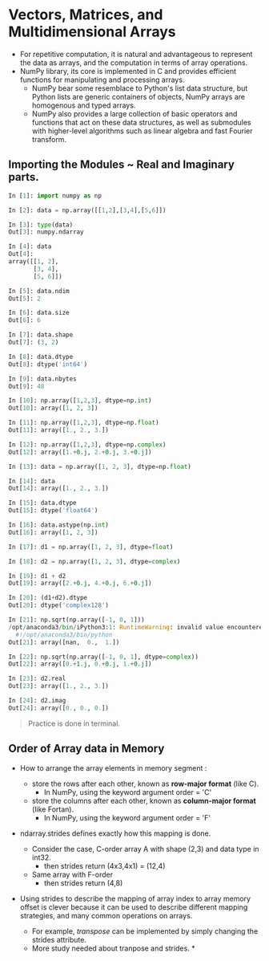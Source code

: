 # Vectors, Matrices, and Multidimensional Arrays
* For repetitive computation, it is natural and advantageous to represent the data as arrays, and the computation in terms of
array operations.
* NumPy library, its core is implemented in C and provides efficient functions for manipulating and processing arrays.
  * NumPy bear some resemblace to Python's list data structure, but Python lists are generic containers of objects, NumPy arrays
  are homogenous and typed arrays.
  * NumPy also provides a large collection of basic operators and functions that act on these data structures, as well as
  submodules with higher-level algorithms such as linear algebra and fast Fourier transform.
## Importing the Modules ~ Real and Imaginary parts.
  ```Python 
  In [1]: import numpy as np                                                                                                                                                                                  

  In [2]: data = np.array([[1,2],[3,4],[5,6]])                                                                                                                                                                

  In [3]: type(data)                                                                                                                                                                                          
  Out[3]: numpy.ndarray

  In [4]: data                                                                                                                                                                                                
  Out[4]: 
  array([[1, 2],
         [3, 4],
         [5, 6]])

  In [5]: data.ndim                                                                                                                                                                                           
  Out[5]: 2

  In [6]: data.size                                                                                                                                                                                           
  Out[6]: 6

  In [7]: data.shape                                                                                                                                                                                          
  Out[7]: (3, 2)

  In [8]: data.dtype                                                                                                                                                                                          
  Out[8]: dtype('int64')

  In [9]: data.nbytes                                                                                                                                                                                         
  Out[9]: 48

  In [10]: np.array([1,2,3], dtype=np.int)                                                                                                                                                                    
  Out[10]: array([1, 2, 3])

  In [11]: np.array([1,2,3], dtype=np.float)                                                                                                                                                                  
  Out[11]: array([1., 2., 3.])

  In [12]: np.array([1,2,3], dtype=np.complex)                                                                                                                                                                
  Out[12]: array([1.+0.j, 2.+0.j, 3.+0.j])

  In [13]: data = np.array([1, 2, 3], dtype=np.float)                                                                                                                                                         

  In [14]: data                                                                                                                                                                                               
  Out[14]: array([1., 2., 3.])

  In [15]: data.dtype                                                                                                                                                                                         
  Out[15]: dtype('float64')

  In [16]: data.astype(np.int)                                                                                                                                                                                
  Out[16]: array([1, 2, 3])

  In [17]: d1 = np.array([1, 2, 3], dtype=float)                                                                                                                                                              

  In [18]: d2 = np.array([1, 2, 3], dtype=complex)                                                                                                                                                            

  In [19]: d1 + d2                                                                                                                                                                                            
  Out[19]: array([2.+0.j, 4.+0.j, 6.+0.j])

  In [20]: (d1+d2).dtype                                                                                                                                                                                      
  Out[20]: dtype('complex128')

  In [21]: np.sqrt(np.array([-1, 0, 1]))                                                                                                                                                                      
  /opt/anaconda3/bin/iPython3:1: RuntimeWarning: invalid value encountered in sqrt
    #!/opt/anaconda3/bin/python
  Out[21]: array([nan,  0.,  1.])

  In [22]: np.sqrt(np.array([-1, 0, 1], dtype=complex))                                                                                                                                                       
  Out[22]: array([0.+1.j, 0.+0.j, 1.+0.j])

  In [23]: d2.real                                                                                                                                                                                            
  Out[23]: array([1., 2., 3.])

  In [24]: d2.imag                                                                                                                                                                                            
  Out[24]: array([0., 0., 0.])
  ```
  > Practice is done in terminal.

## Order of Array data in Memory
* How to arrange the array elements in memory segment :
  * store the rows after each other, known as **row-major format** (like C).
    * In NumPy, using the keyword argument order = 'C'
  * store the columns after each other, known as **column-major format** (like Fortan).
    * In NumPy, using the keyword argument order = 'F'

* ndarray.strides defines exactly how this mapping is done.
  * Consider the case, C-order array A with shape (2,3) and data type in int32.
    * then strides return (4x3,4x1) = (12,4)
  * Same array with F-order
    * then strides return (4,8)
* Using strides to describe the mapping of array index to array memory offset is clever because it can be used to describe
different mapping strategies, and many common operations on arrays.
  * For example, *transpose* can be implemented by simply changing the strides attribute.
  * More study needed about tranpose and strides. *
